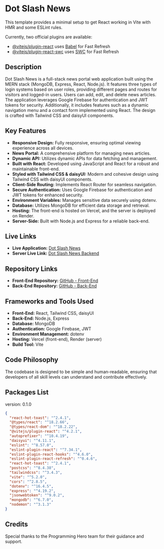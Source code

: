 # Dot Slash News

This template provides a minimal setup to get React working in Vite with HMR and some ESLint rules.

Currently, two official plugins are available:

- [@vitejs/plugin-react](https://github.com/vitejs/vite-plugin-react/blob/main/packages/plugin-react/README.md) uses [Babel](https://babeljs.io/) for Fast Refresh
- [@vitejs/plugin-react-swc](https://github.com/vitejs/vite-plugin-react-swc) uses [SWC](https://swc.rs/) for Fast Refresh

## Description

Dot Slash News is a full-stack news portal web application built using the MERN stack (MongoDB, Express, React, Node.js). It features three types of login systems based on user roles, providing different pages and routes for visitors and logged-in users. Users can add, edit, and delete news articles. The application leverages Google Firebase for authentication and JWT tokens for security. Additionally, it includes features such as a dynamic navigation menu and a contact form implemented using React. The design is crafted with Tailwind CSS and daisyUI components.

## Key Features

- **Responsive Design:** Fully responsive, ensuring optimal viewing experience across all devices.
- **News Portal:** A comprehensive platform for managing news articles.
- **Dynamic API:** Utilizes dynamic APIs for data fetching and management.
- **Built with React:** Developed using JavaScript and React for a robust and maintainable front-end.
- **Styled with Tailwind CSS & daisyUI:** Modern and cohesive design using Tailwind CSS with daisyUI components.
- **Client-Side Routing:** Implements React Router for seamless navigation.
- **Secure Authentication:** Uses Google Firebase for authentication and JWT tokens for enhanced security.
- **Environment Variables:** Manages sensitive data securely using dotenv.
- **Database:** Utilizes MongoDB for efficient data storage and retrieval.
- **Hosting:** The front-end is hosted on Vercel, and the server is deployed on Render.
- **Server-Side:** Built with Node.js and Express for a reliable back-end.

## Live Links

- **Live Application:** [Dot Slash News](https://dot-slash-news.vercel.app/)
- **Server Live Link:** [Dot Slash News Backend](https://dotslashnews-backend.onrender.com/)

## Repository Links

- **Front-End Repository:** [GitHub - Front-End](https://github.com/mozammel787/dotSlashNews)
- **Back-End Repository:** [GitHub - Back-End](https://github.com/mozammel787/dotSlashNews_backEnd)

## Frameworks and Tools Used

- **Front-End:** React, Tailwind CSS, daisyUI
- **Back-End:** Node.js, Express
- **Database:** MongoDB
- **Authentication:** Google Firebase, JWT
- **Environment Management:** dotenv
- **Hosting:** Vercel (front-end), Render (server)
- **Build Tool:** Vite

## Code Philosophy

The codebase is designed to be simple and human-readable, ensuring that developers of all skill levels can understand and contribute effectively.

## Packages List

version: 0.1.0

```json
{
  "react-hot-toast": "^2.4.1", 
  "@types/react": "^18.2.66",
  "@types/react-dom": "^18.2.22",
  "@vitejs/plugin-react": "^4.2.1",
  "autoprefixer": "^10.4.19",
  "daisyui": "^4.11.1",
  "eslint": "^8.57.0",
  "eslint-plugin-react": "^7.34.1",
  "eslint-plugin-react-hooks": "^4.6.0",
  "eslint-plugin-react-refresh": "^0.4.6",
  "react-hot-toast": "^2.4.1",
  "postcss": "^8.4.38",
  "tailwindcss": "^3.4.3",
  "vite": "^5.2.0",
  "cors": "^2.8.5",
  "dotenv": "^16.4.5",
  "express": "^4.19.2",
  "jsonwebtoken": "^9.0.2",
  "mongodb": "^6.7.0",
  "nodemon": "^3.1.3"
}
```

## Credits
Special thanks to the Programming Hero team for their guidance and support.
